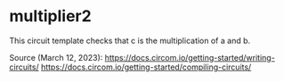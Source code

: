 # multiplier2

This circuit template checks that c is the multiplication of a and b.

Source (March 12, 2023): 
https://docs.circom.io/getting-started/writing-circuits/
https://docs.circom.io/getting-started/compiling-circuits/